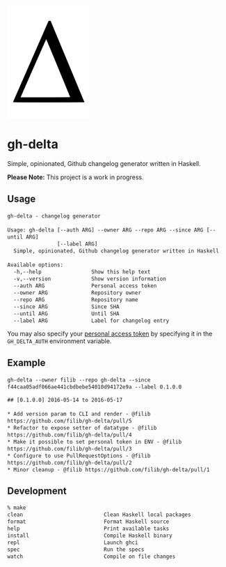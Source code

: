 ![](delta.png)

# gh-delta

Simple, opinionated, Github changelog generator written in Haskell.

**Please Note:** This project is a work in progress.

## Usage

```
gh-delta - changelog generator

Usage: gh-delta [--auth ARG] --owner ARG --repo ARG --since ARG [--until ARG]
                [--label ARG]
  Simple, opinionated, Github changelog generator written in Haskell

Available options:
  -h,--help                Show this help text
  -v,--version             Show version information
  --auth ARG               Personal access token
  --owner ARG              Repository owner
  --repo ARG               Repository name
  --since ARG              Since SHA
  --until ARG              Until SHA
  --label ARG              Label for changelog entry
```

You may also specify your
[personal access token](https://github.com/settings/tokens/new) by specifying it
in the `GH_DELTA_AUTH` environment variable.

## Example

```
gh-delta --owner filib --repo gh-delta --since f44caa05adf066ae441cbdbebe54010d94172e9a --label 0.1.0.0
```

```
## [0.1.0.0] 2016-05-14 to 2016-05-17

* Add version param to CLI and render - @filib https://github.com/filib/gh-delta/pull/5
* Refactor to expose setter of datatype - @filib https://github.com/filib/gh-delta/pull/4
* Make it possible to set personal token in ENV - @filib https://github.com/filib/gh-delta/pull/3
* Configure to use PullRequestOptions - @filib https://github.com/filib/gh-delta/pull/2
* Minor cleanup - @filib https://github.com/filib/gh-delta/pull/1
```

## Development

```
% make
clean                          Clean Haskell local packages
format                         Format Haskell source
help                           Print available tasks
install                        Compile Haskell binary
repl                           Launch ghci
spec                           Run the specs
watch                          Compile on file changes
```
